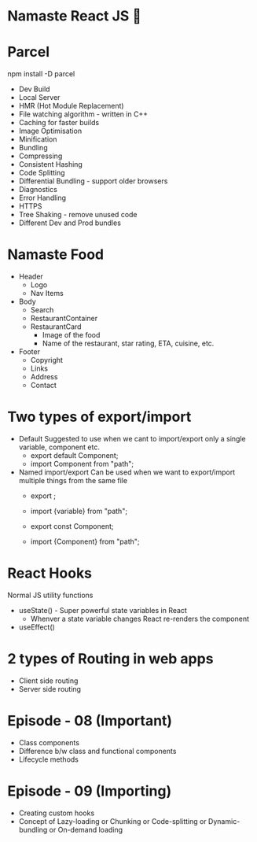 # Namaste React JS 🚀

# Parcel
npm install -D parcel
- Dev Build
- Local Server
- HMR (Hot Module Replacement)
- File watching algorithm - written in C++
- Caching for faster builds
- Image Optimisation
- Minification
- Bundling
- Compressing
- Consistent Hashing
- Code Splitting
- Differential Bundling - support older browsers
- Diagnostics
- Error Handling
- HTTPS
- Tree Shaking - remove unused code
- Different Dev and Prod bundles

# Namaste Food

* Header
    - Logo
    - Nav Items
* Body
    - Search
    - RestaurantContainer
    - RestaurantCard
        - Image of the food
        - Name of the restaurant, star rating, ETA, cuisine, etc.
* Footer
    - Copyright
    - Links
    - Address
    - Contact

# Two types of export/import
- Default
    Suggested to use when we cant to import/export only a single variable, component etc.
    - export default Component;
    - import Component from "path";
- Named import/export
    Can be used when we want to export/import multiple things from the same file
    - export <variable>;
    - import {variable} from "path";

    - export const Component;
    - import {Component} from "path";


# React Hooks
Normal JS utility functions
- useState() - Super powerful state variables in React
    * Whenver a state variable changes React re-renders the component
- useEffect()

# 2 types of Routing in web apps
- Client side routing
- Server side routing

# Episode - 08 (Important)
- Class components 
- Difference b/w class and functional components
- Lifecycle methods 

# Episode - 09 (Importing)
- Creating custom hooks
- Concept of Lazy-loading or Chunking or Code-splitting or Dynamic-bundling or On-demand loading 







